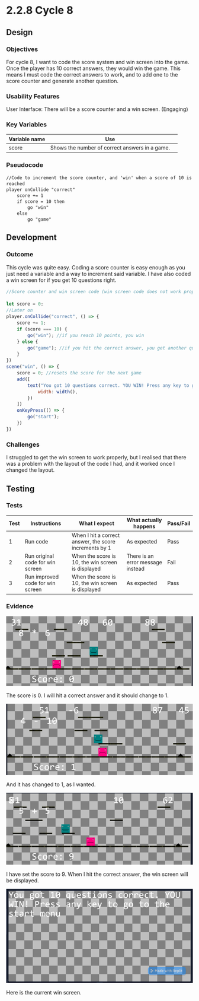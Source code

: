 # 2.2.8 Cycle 8

## Design

### Objectives

For cycle 8, I want to code the score system and win screen into the game. Once the player has 10 correct answers, they would win the game. This means I must code the correct answers to work, and to add one to the score counter and generate another question.

### Usability Features

User Interface: There will be a score counter and a win screen. (Engaging)

### Key Variables

<table><thead><tr><th>Variable name</th><th>Use</th><th data-hidden></th></tr></thead><tbody><tr><td>score</td><td>Shows the number of correct answers in a game.</td><td></td></tr></tbody></table>

### Pseudocode

```
//Code to increment the score counter, and 'win' when a score of 10 is reached
player onCollide "correct"
    score += 1
    if score = 10 then
        go "win"
    else
        go "game"
```

## Development

### Outcome

This cycle was quite easy. Coding a score counter is easy enough as you just need a variable and a way to increment said variable. I have also coded a win screen for if you get 10 questions right.

```javascript
//Score counter and win screen code (win screen code does not work properly yet)

let score = 0;
//Later on
player.onCollide("correct", () => {
    score += 1;
    if (score === 10) {
        go("win"); //if you reach 10 points, you win
    } else {
        go("game"); //if you hit the correct answer, you get another question and answer set
    }
})
scene("win", () => {
    score = 0; //resets the score for the next game
    add([
        text("You got 10 questions correct. YOU WIN! Press any key to go to the start menu", {
            width: width(),
        })
    ])
    onKeyPress(() => {
        go("start");
    })
})
```

### Challenges

I struggled to get the win screen to work properly, but I realised that there was a problem with the layout of the code I had, and it worked once I changed the layout.

## Testing

### Tests

| Test | Instructions                     | What I expect                                          | What actually happens             | Pass/Fail |
| ---- | -------------------------------- | ------------------------------------------------------ | --------------------------------- | --------- |
| 1    | Run code                         | When I hit a correct answer, the score increments by 1 | As expected                       | Pass      |
| 2    | Run original code for win screen | When the score is 10, the win screen is displayed      | There is an error message instead | Fail      |
| 3    | Run improved code for win screen | When the score is 10, the win screen is displayed      | As expected                       | Pass      |

### Evidence

![](<../.gitbook/assets/image (1).png>)

The score is 0. I will hit a correct answer and it should change to 1.

![](<../.gitbook/assets/image (2).png>)

And it has changed to 1, as I wanted.

![](<../.gitbook/assets/image (3).png>)

I have set the score to 9. When I hit the correct answer, the win screen will be displayed.

![](<../.gitbook/assets/image (1) (3).png>)

Here is the current win screen.
